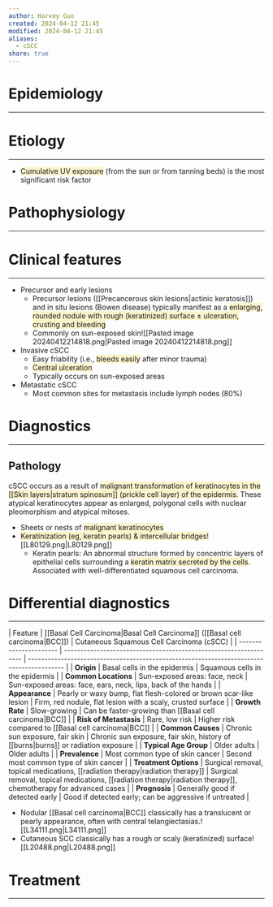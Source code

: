 ```yaml
---
author: Harvey Guo
created: 2024-04-12 21:45
modified: 2024-04-12 21:45
aliases:
  - cSCC
share: true
---
```

# Epidemiology
---


# Etiology
---
- <span style="background:rgba(240, 200, 0, 0.2)">Cumulative UV exposure</span> (from the sun or from tanning beds) is the most significant risk factor

# Pathophysiology
---


# Clinical features
---
- Precursor and early lesions
	- Precursor lesions ([[Precancerous skin lesions|actinic keratosis]]) and in situ lesions (Bowen disease) typically manifest as a <span style="background:rgba(240, 200, 0, 0.2)">enlarging, rounded nodule with rough (keratinized) surface ± ulceration, crusting and bleeding
	- Commonly on sun-exposed skin</span>![[Pasted image 20240412214818.png|Pasted image 20240412214818.png]]
- Invasive cSCC
	- Easy friability (i.e., <span style="background:rgba(240, 200, 0, 0.2)">bleeds easily</span> after minor trauma)
	- <span style="background:rgba(240, 200, 0, 0.2)">Central ulceration</span>
	- Typically occurs on sun-exposed areas
- Metastatic cSCC
	- Most common sites for metastasis include lymph nodes (80%)

# Diagnostics
---
## Pathology
cSCC occurs as a result of <span style="background:rgba(240, 200, 0, 0.2)">malignant transformation of keratinocytes in the [[Skin layers|stratum spinosum]] (prickle cell layer) of the epidermis.</span> These atypical keratinocytes appear as enlarged, polygonal cells with nuclear pleomorphism and atypical mitoses.
- Sheets or nests of <span style="background:rgba(240, 200, 0, 0.2)">malignant keratinocytes</span>
- <span style="background:rgba(240, 200, 0, 0.2)">Keratinization (eg, keratin pearls) & intercellular bridges</span>![[L80129.png|L80129.png]]
	- Keratin pearls: An abnormal structure formed by concentric layers of epithelial cells surrounding a <span style="background:rgba(240, 200, 0, 0.2)">keratin matrix secreted by the cells</span>. Associated with well-differentiated squamous cell carcinoma.

# Differential diagnostics
---

| Feature                | [[Basal Cell Carcinoma|Basal Cell Carcinoma]] ([[Basal cell carcinoma\|BCC]])                                        | Cutaneous Squamous Cell Carcinoma (cSCC)                                                  |
| ---------------------- | ----------------------------------------------------------------- | ----------------------------------------------------------------------------------------- |
| **Origin**             | Basal cells in the epidermis                                      | Squamous cells in the epidermis                                                           |
| **Common Locations**   | Sun-exposed areas: face, neck                                     | Sun-exposed areas: face, ears, neck, lips, back of the hands                              |
| **Appearance**         | Pearly or waxy bump, flat flesh-colored or brown scar-like lesion | Firm, red nodule, flat lesion with a scaly, crusted surface                               |
| **Growth Rate**        | Slow-growing                                                      | Can be faster-growing than [[Basal cell carcinoma\|BCC]]                                                            |
| **Risk of Metastasis** | Rare, low risk                                                    | Higher risk compared to [[Basal cell carcinoma\|BCC]]                                                               |
| **Common Causes**      | Chronic sun exposure, fair skin                                   | Chronic sun exposure, fair skin, history of [[burns|burns]] or radiation exposure                   |
| **Typical Age Group**  | Older adults                                                      | Older adults                                                                              |
| **Prevalence**         | Most common type of skin cancer                                   | Second most common type of skin cancer                                                    |
| **Treatment Options**  | Surgical removal, topical medications, [[radiation therapy|radiation therapy]]          | Surgical removal, topical medications, [[radiation therapy|radiation therapy]], chemotherapy for advanced cases |
| **Prognosis**          | Generally good if detected early                                  | Good if detected early; can be aggressive if untreated                                    |

- Nodular [[Basal cell carcinoma|BCC]] classically has a translucent or pearly appearance, often with central telangiectasias.![[L34111.png|L34111.png]]
- Cutaneous SCC classically has a rough or scaly (keratinized) surface![[L20488.png|L20488.png]]
# Treatment
---

